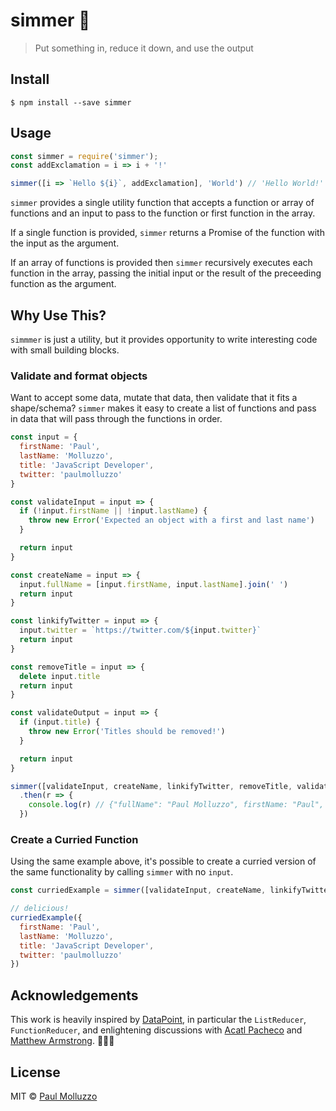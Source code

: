 # simmer 🍳

> Put something in, reduce it down, and use the output

## Install

```
$ npm install --save simmer
```

## Usage

```js
const simmer = require('simmer');
const addExclamation = i => i + '!'

simmer([i => `Hello ${i}`, addExclamation], 'World') // 'Hello World!'
```

`simmer` provides a single utility function that accepts a function or array of functions and an input to pass to the function or first function in the array.

If a single function is provided, `simmer` returns a Promise of the function with the input as the argument.

If an array of functions is provided then `simmer` recursively executes each function in the array, passing the initial input or the result of the preceeding function as the argument.

## Why Use This?

`simmmer` is just a utility, but it provides opportunity to write interesting code with small building blocks.

### Validate and format objects

Want to accept some data, mutate that data, then validate that it fits a shape/schema? `simmer` makes it easy to create a list of functions and pass in data that will pass through the functions in order.

```js
const input = {
  firstName: 'Paul',
  lastName: 'Molluzzo',
  title: 'JavaScript Developer',
  twitter: 'paulmolluzzo'
}

const validateInput = input => {
  if (!input.firstName || !input.lastName) {
    throw new Error('Expected an object with a first and last name')
  }

  return input
}

const createName = input => {
  input.fullName = [input.firstName, input.lastName].join(' ')
  return input
}

const linkifyTwitter = input => {
  input.twitter = `https://twitter.com/${input.twitter}`
  return input
}

const removeTitle = input => {
  delete input.title
  return input
}

const validateOutput = input => {
  if (input.title) {
    throw new Error('Titles should be removed!')
  }

  return input
}

simmer([validateInput, createName, linkifyTwitter, removeTitle, validateOutput], input)
  .then(r => {
    console.log(r) // {"fullName": "Paul Molluzzo", firstName: "Paul", lastName: "Molluzzo", "twitter": "https://twitter.com/paulmolluzzo"}
  })
```

### Create a Curried Function

Using the same example above, it's possible to create a curried version of the same functionality by calling `simmer` with no `input`.

```js
const curriedExample = simmer([validateInput, createName, linkifyTwitter, removeTitle, validateOutput])

// delicious!
curriedExample({
  firstName: 'Paul',
  lastName: 'Molluzzo',
  title: 'JavaScript Developer',
  twitter: 'paulmolluzzo'
})
```

## Acknowledgements

This work is heavily inspired by [DataPoint](https://github.com/ViacomInc/data-point/), in particular the `ListReducer`, `FunctionReducer`, and enlightening discussions with [Acatl Pacheco](https://github.com/acatl) and [Matthew Armstrong](https://github.com/raingerber). 🙌🙌🙌

## License

MIT © [Paul Molluzzo](https://paul.molluzzo.com)
